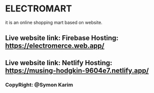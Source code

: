 # ELECTROMART
it is an online shopping mart based on website.
## Live website link: Firebase Hosting: https://electromerce.web.app/
## Live website link: Netlify Hosting: https://musing-hodgkin-9604e7.netlify.app/
### CopyRight: @Symon Karim

